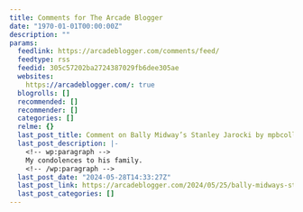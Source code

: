 ```yaml
---
title: Comments for The Arcade Blogger
date: "1970-01-01T00:00:00Z"
description: ""
params:
  feedlink: https://arcadeblogger.com/comments/feed/
  feedtype: rss
  feedid: 305c57202ba2724387029fb6dee305ae
  websites:
    https://arcadeblogger.com/: true
  blogrolls: []
  recommended: []
  recommender: []
  categories: []
  relme: {}
  last_post_title: Comment on Bally Midway’s Stanley Jarocki by mpbcollection
  last_post_description: |-
    <!-- wp:paragraph -->
    My condolences to his family.
    <!-- /wp:paragraph -->
  last_post_date: "2024-05-28T14:33:27Z"
  last_post_link: https://arcadeblogger.com/2024/05/25/bally-midways-stanley-jarocki/#comment-37911
  last_post_categories: []
---
```

